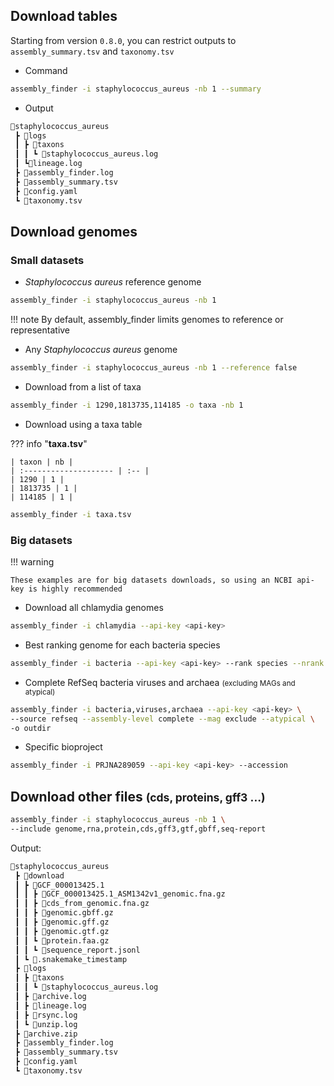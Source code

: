 ## Download tables 

Starting from version `0.8.0`, you can restrict outputs to `assembly_summary.tsv` and `taxonomy.tsv`

* Command

```sh
assembly_finder -i staphylococcus_aureus -nb 1 --summary
```

* Output

```sh
📂staphylococcus_aureus
 ┣ 📂logs
 ┃ ┣ 📂taxons
 ┃ ┃ ┗ 📜staphylococcus_aureus.log
 ┃ ┗📜lineage.log
 ┣ 📜assembly_finder.log
 ┣ 📜assembly_summary.tsv
 ┣ 📜config.yaml
 ┗ 📜taxonomy.tsv
```

## Download genomes
### Small datasets
* *Staphylococcus aureus* reference genome

```sh
assembly_finder -i staphylococcus_aureus -nb 1
```
!!! note
    By default, assembly_finder limits genomes to reference or representative

* Any *Staphylococcus aureus* genome

```sh
assembly_finder -i staphylococcus_aureus -nb 1 --reference false
```

* Download from a list of taxa

```sh
assembly_finder -i 1290,1813735,114185 -o taxa -nb 1
```

* Download using a taxa table

??? info "**taxa.tsv**"
        

    | taxon | nb |
    | :-------------------- | :-- |
    | 1290 | 1 |
    | 1813735 | 1 |
    | 114185 | 1 |

```sh
assembly_finder -i taxa.tsv
```

### Big datasets

!!! warning

    These examples are for big datasets downloads, so using an NCBI api-key is highly recommended

* Download all chlamydia genomes

```sh
assembly_finder -i chlamydia --api-key <api-key>
```

* Best ranking genome for each bacteria species

```sh
assembly_finder -i bacteria --api-key <api-key> --rank species --nrank 1
```

* Complete RefSeq bacteria viruses and archaea <small>(excluding MAGs and atypical)</small>

```sh
assembly_finder -i bacteria,viruses,archaea --api-key <api-key> \
--source refseq --assembly-level complete --mag exclude --atypical \
-o outdir
```

* Specific bioproject

```sh
assembly_finder -i PRJNA289059 --api-key <api-key> --accession
```
## Download other files <small>(cds, proteins, gff3 ...)</small>
```sh
assembly_finder -i staphylococcus_aureus -nb 1 \
--include genome,rna,protein,cds,gff3,gtf,gbff,seq-report
```
Output:
```sh
📂staphylococcus_aureus
 ┣ 📂download
 ┃ ┣ 📂GCF_000013425.1
 ┃ ┃ ┣ 📜GCF_000013425.1_ASM1342v1_genomic.fna.gz
 ┃ ┃ ┣ 📜cds_from_genomic.fna.gz
 ┃ ┃ ┣ 📜genomic.gbff.gz
 ┃ ┃ ┣ 📜genomic.gff.gz
 ┃ ┃ ┣ 📜genomic.gtf.gz
 ┃ ┃ ┗ 📜protein.faa.gz
 ┃ ┃ ┗ 📜sequence_report.jsonl 
 ┃ ┗ 📜.snakemake_timestamp
 ┣ 📂logs
 ┃ ┣ 📂taxons
 ┃ ┃ ┗ 📜staphylococcus_aureus.log
 ┃ ┣ 📜archive.log
 ┃ ┣ 📜lineage.log
 ┃ ┣ 📜rsync.log
 ┃ ┗ 📜unzip.log
 ┣ 📜archive.zip
 ┣ 📜assembly_finder.log
 ┣ 📜assembly_summary.tsv
 ┣ 📜config.yaml
 ┗ 📜taxonomy.tsv
```
